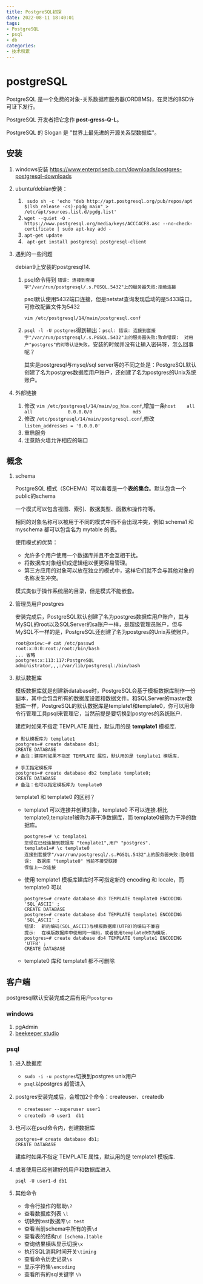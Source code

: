 ```yaml
---
title: PostgreSQL初探
date: 2022-08-11 18:40:01
tags:
- PostgreSQL
- psql
- db 
categories:
- 技术积累
---
```


# postgreSQL

PostgreSQL 是一个免费的对象-关系数据库服务器(ORDBMS)，在灵活的BSD许可证下发行。

PostgreSQL 开发者把它念作 **post-gress-Q-L**。

PostgreSQL 的 Slogan 是 "世界上最先进的开源关系型数据库"。

<!-- more -->

## 安装

1. windows安装 https://www.enterprisedb.com/downloads/postgres-postgresql-downloads

2. ubuntu/debian安装：

   1. ` sudo sh -c 'echo "deb http://apt.postgresql.org/pub/repos/apt $(lsb_release -cs)-pgdg main" > /etc/apt/sources.list.d/pgdg.list'`
   2. `wget --quiet -O - https://www.postgresql.org/media/keys/ACCC4CF8.asc --no-check-certificate | sudo apt-key add -`
   3. `apt-get update`
   4.  ` apt-get install postgresql postgresql-client`

3. 遇到的一些问题

   debian9上安装的postgresql14.

   1. psql命令得到 `错误: 连接到套接字"/var/run/postgresql/.s.PGSQL.5432"上的服务器失败:拒绝连接`

      psql默认使用5432端口连接，但是netstat查询发现启动的是5433端口。可修改配置文件为5432

      `vim /etc/postgresql/14/main/postgresql.conf`

   2. `psql -l -U postgres`得到输出：`psql: 错误: 连接到套接字"/var/run/postgresql/.s.PGSQL.5432"上的服务器失败:致命错误:  对用户"postgres"的对等认证失败`，安装的时候并没有让输入密码呀，怎么回事呢？

      其实是postgresql与mysql/sql server等的不同之处是：PostgreSQL默认创建了名为postgres数据库用户账户，还创建了名为postgres的Unix系统账户。
   
4. 外部链接

   1. 修改 `vim /etc/postgresql/14/main/pg_hba.conf`,增加一条`host    all             all             0.0.0.0/0               md5`
   2. 修改 `/etc/postgresql/14/main/postgresql.conf`,修改 `listen_addresses = '0.0.0.0'`
   3. 重启服务
   3. 注意防火墙允许相应的端口


## 概念

1. schema

   PostgreSQL 模式（SCHEMA）可以看着是一个**表的集合**。默认包含一个public的schema

   一个模式可以包含视图、索引、数据类型、函数和操作符等。

   相同的对象名称可以被用于不同的模式中而不会出现冲突，例如 schema1 和 myschema 都可以包含名为 mytable 的表。

   使用模式的优势：

   - 允许多个用户使用一个数据库并且不会互相干扰。
   - 将数据库对象组织成逻辑组以便更容易管理。
   - 第三方应用的对象可以放在独立的模式中，这样它们就不会与其他对象的名称发生冲突。

   模式类似于操作系统层的目录，但是模式不能嵌套。

2. 管理员用户postgres

   安装完成后，PostgreSQL默认创建了名为postgres数据库用户账户，其与MySQL的root以及SQLServer的sa账户一样，是超级管理员账户，但与MySQL不一样的是，PostgreSQL还创建了名为postgres的Unix系统账户。

   ```shell
   root@xview:~# cat /etc/passwd
   root:x:0:0:root:/root:/bin/bash
   ... 省略
   postgres:x:113:117:PostgreSQL administrator,,,:/var/lib/postgresql:/bin/bash
   ```

3. 默认数据库

   模板数据库就是创建新database时，PostgreSQL会基于模板数据库制作一份副本，其中会包含所有的数据库设置和数据文件。和SQLServer的master数据库一样，PostgreSQL的默认数据库是template1和template0，你可以用命令行管理工具psql来管理它，当然前提是要切换到postgres的系统账户.

   建库时如果不指定 TEMPLATE 属性，默认用的是 **template1** 模板库.
   
   ```shell
   # 默认模板库为 template1
   postgres=# create database db1;
   CREATE DATABASE
   # 备注：建库时如果不指定 TEMPLATE 属性，默认用的是 template1 模板库.
   
   # 手工指定模板库
   postgres=# create database db2 template template0;
   CREATE DATABASE
   # 备注：也可以指定模板库为 template0
   ```
   
   template1 和 template0 的区别？
   
   - template1 可以连接并创建对象，template0 不可以连接.相比 template0,template1被称为非干净数据库，而 template0被称为干净的数据库。
   
     ```shell
     postgres=# \c template1
     您现在已经连接到数据库 "template1",用户 "postgres".
     template1=# \c template0
     连接到套接字"/var/run/postgresql/.s.PGSQL.5432"上的服务器失败:致命错误:  数据库 "template0" 当前不接受联接
     保留上一次连接
     ```
   
   - 使用 template1 模板库建库时不可指定新的 encoding 和 locale，而 template0 可以
   
     ```shell
     postgres=# create database db3 TEMPLATE template0 ENCODING 'SQL_ASCII' ;
     CREATE DATABASE
     postgres=# create database db4 TEMPLATE template1 ENCODING 'SQL_ASCII' ;
     错误:  新的编码(SQL_ASCII)与模板数据库(UTF8)的编码不兼容
     提示:  在模版数据库中使用同一编码，或者使用template0作为模版.
     postgres=# create database db4 TEMPLATE template1 ENCODING 'UTF8' ;
     CREATE DATABASE
     ```
   
   - template0 库和 template1 都不可删除

## 客户端

postgresql默认安装完成之后有用户`postgres`

### windows

1. pgAdmin
2. [beekeeper studio](https://www.beekeeperstudio.io/download/?ext=exe&arch=&type=installer&edition=community)

### psql

1. 进入数据库 

   - `sudo -i -u postgres`切换到postgres unix用户
   - `psql`以postgres 超管进入

2. postgres安装完成后，会增加2个命令：createuser、createdb

   - `createuser --superuser user1`
   - `createdb -O user1  db1`
   
2. 也可以在psql命令内，创建数据库

   ```shell
   postgres=# create database db1;
   CREATE DATABASE
   ```

   建库时如果不指定 TEMPLATE 属性，默认用的是 template1 模板库.
   
4. 或者使用已经创建好的用户和数据库进入

   `psql -U user1-d db1`

5. 其他命令

   - 命令行操作的帮助`\?`
   - 查看数据库列表 `\l`
   - 切换到test数据库`\c test`
   - 查看当前schema中所有的表`\d`
   - 查看表的结构`\d [schema.]table`
   - 查询结果横纵显示切换`\x`
   - 执行SQL消耗时间开关`\timing`
   - 查看命令历史记录`\s`
   - 显示字符集`\encoding`
   - 查看所有的sql关键字 `\h`

   


